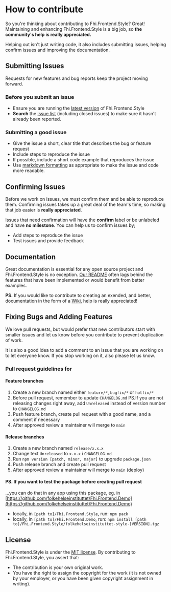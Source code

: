 # How to contribute

So you're thinking about contributing to Fhi.Frontend.Style? Great! Maintaining and enhancing Fhi.Frontend.Style is a big job, so **the community's help is really appreciated.**

Helping out isn't just writing code, it also includes submitting issues, helping confirm issues and improving the documentation.

## Submitting Issues

Requests for new features and bug reports keep the project moving forward.

### Before you submit an issue

- Ensure you are running the [latest version](https://github.com/folkehelseinstituttet/Fhi.Frontend.Style/releases) of Fhi.Frontend.Style
- **Search** the [issue list](https://github.com/folkehelseinstituttet/Fhi.Frontend.Style/issues?utf8=✓&q=is%3Aissue) (including closed issues) to make sure it hasn't already been reported.

### Submitting a good issue

- Give the issue a short, clear title that describes the bug or feature request
- Include steps to reproduce the issue
- If possible, include a short code example that reproduces the issue
- Use [markdown formatting](https://guides.github.com/features/mastering-markdown/) as appropriate to make the issue and code more readable.

## Confirming Issues

Before we work on issues, we must confirm them and be able to reproduce them. Confirming issues takes up a great deal of the team's time, so making that job easier is **really appreciated**.

Issues that need confirmation will have the **confirm** label or be unlabeled and have **no milestone**. You can help us to confirm issues by;

- Add steps to reproduce the issue
- Test issues and provide feedback

## Documentation

Great documentation is essential for any open source project and Fhi.Frontend.Style is no exception. [Our README](https://github.com/folkehelseinstituttet/Fhi.Frontend.Style/blob/main/README.md) often lags behind the features that have been implemented or would benefit from better examples.

**PS.** If you would like to contribute to creating an exended, and better, documentation in the form of a [Wiki](https://github.com/folkehelseinstituttet/Fhi.Frontend.Style/wiki), help is really appreciated!

## Fixing Bugs and Adding Features

We love pull requests, but would prefer that new contributors start with smaller issues and let us know before you contribute to prevent duplication of work.

It is also a good idea to add a comment to an issue that you are working on to let everyone know. If you stop working on it, also please let us know.

### Pull request guidelines for

#### Feature branches

  1. Create a new branch named either `feature/*`, `bugfix/*` or `hotfix/*`
  2. Before pull request, remember to update `CHANGELOG.md`
     PS.If you are not releasing changes right away, add `Unreleased` instead of version number to `CHANGELOG.md`
  3. Push feature branch, create pull request with a good name, and a comment if necessary
  4. After approved review a maintainer will merge to `main`

#### Release branches

  1. Create a new branch named `release/x.x.x`
  2. Change text `Unreleased` to `x.x.x` i `CHANGELOG.md`
  3. Run `npm version [patch, minor, major]` to upgrade `package.json`
  4. Push release branch and create pull request
  5. After approved review a maintainer will merge to `main` (deploy)

#### PS. If you want to test the package before creating pull request

...you can do that in any app using this package, eg. in [https://github.com/folkehelseinstituttet/Fhi.Frontend.Demo](https://github.com/folkehelseinstituttet/Fhi.Frontend.Demo)

- locally, in `[path to]/Fhi.Frontend.Style`, run: `npm pack`
- locally, in `[path to]/Fhi.Frontend.Demo`, run: `npm install [path to]/Fhi.Frontend.Style/folkehelseinstituttet-style-[VERSION].tgz`

## License

Fhi.Frontend.Style is under the [MIT license](https://github.com/folkehelseinstituttet/Fhi.Frontend.Style/blob/main/LICENSE). By contributing to Fhi.Frontend.Style, you assert that:

- The contribution is your own original work.
- You have the right to assign the copyright for the work (it is not owned by your employer, or
  you have been given copyright assignment in writing).
